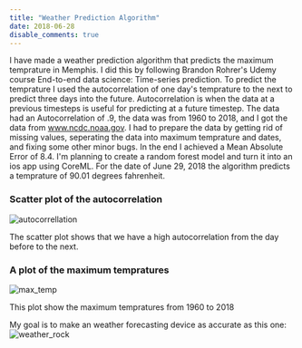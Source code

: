 ```yaml
---
title: "Weather Prediction Algorithm"
date: 2018-06-28
disable_comments: true
---
```

I have made a weather prediction algorithm that predicts the maximum temprature in Memphis.
I did this by following Brandon Rohrer's Udemy course End-to-end data science: Time-series prediction.
To predict the temprature I used the autocorrelation of one day's temprature to the next to predict three days into the future. 
Autocorrelation is when the data at a previous timesteps is useful for predicting at a future timestep.
The data had an Autocorrelation of .9, the data was from 1960 to 2018, and I got the data from www.ncdc.noaa.gov.
I had to prepare the data by getting rid of missing values, seperating the data into maximum temprature and dates, and fixing some other minor bugs.
In the end I achieved a Mean Absolute Error of 8.4. I'm planning to create a random forest model and turn it into an ios app using CoreML.
For the date of June 29, 2018 the algorithm predicts a temprature of 90.01 degrees fahrenheit.

### Scatter plot of the autocorrelation

![autocorrellation](/blog/2018-06-28-weather-prediction_files/autocorrellation.png)


The scatter plot shows that we have a high autocorrelation from the day before to the next.


### A plot of the maximum tempratures

![max_temp](/blog/2018-06-28-weather-prediction_files/max_temp.png)

This plot show the maximum tempratures from 1960 to 2018

My goal is to make an weather forecasting device as accurate as this one:
![weather_rock](/blog/2018-06-28-weather-prediction_files/weather_rock.jpg)

